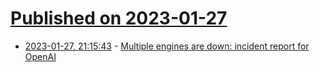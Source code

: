 # [Published on 2023-01-27](index.md)

* [2023-01-27, 21:15:43](https://news.ycombinator.com/item?id=34551967) - [Multiple engines are down: incident report for OpenAI](https://status.openai.com/incidents/tljwlz08w539)
